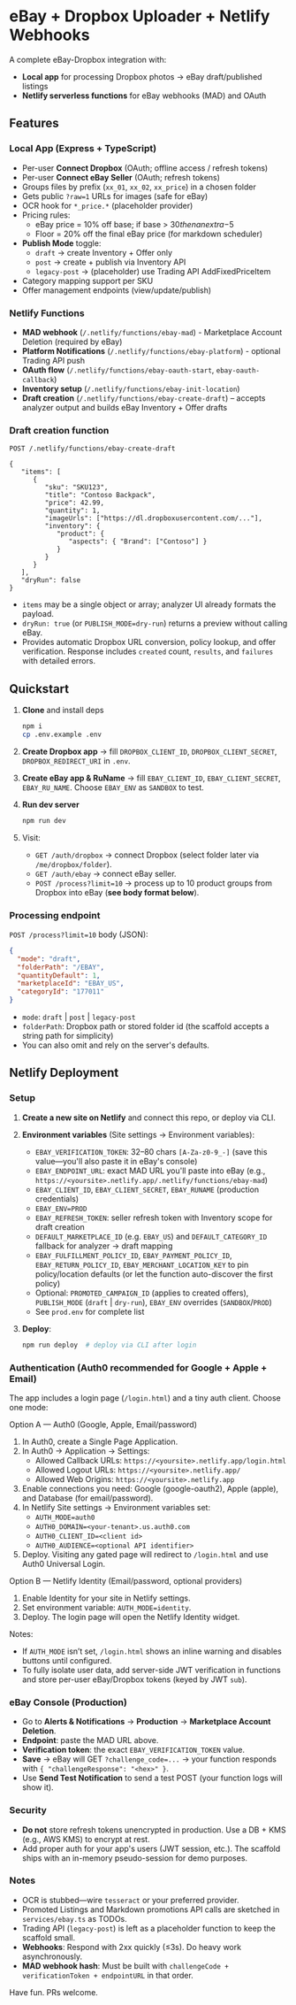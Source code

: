 # eBay + Dropbox Uploader + Netlify Webhooks

A complete eBay-Dropbox integration with:

- **Local app** for processing Dropbox photos → eBay draft/published listings
- **Netlify serverless functions** for eBay webhooks (MAD) and OAuth

## Features

### Local App (Express + TypeScript)

- Per-user **Connect Dropbox** (OAuth; offline access / refresh tokens)
- Per-user **Connect eBay Seller** (OAuth; refresh tokens)
- Groups files by prefix (`xx_01`, `xx_02`, `xx_price`) in a chosen folder
- Gets public `?raw=1` URLs for images (safe for eBay)
- OCR hook for `*_price.*` (placeholder provider)
- Pricing rules:
  - eBay price = 10% off base; if base > $30 then an extra -$5
  - Floor = 20% off the final eBay price (for markdown scheduler)
- **Publish Mode** toggle:
  - `draft` → create Inventory + Offer only
  - `post` → create + publish via Inventory API
  - `legacy-post` → (placeholder) use Trading API AddFixedPriceItem
- Category mapping support per SKU
- Offer management endpoints (view/update/publish)

### Netlify Functions

- **MAD webhook** (`/.netlify/functions/ebay-mad`) - Marketplace Account Deletion (required by eBay)
- **Platform Notifications** (`/.netlify/functions/ebay-platform`) - optional Trading API push
- **OAuth flow** (`/.netlify/functions/ebay-oauth-start`, `ebay-oauth-callback`)
- **Inventory setup** (`/.netlify/functions/ebay-init-location`)
- **Draft creation** (`/.netlify/functions/ebay-create-draft`) – accepts analyzer output and builds eBay Inventory + Offer drafts

### Draft creation function

`POST /.netlify/functions/ebay-create-draft`

```jsonc
{
   "items": [
      {
         "sku": "SKU123",
         "title": "Contoso Backpack",
         "price": 42.99,
         "quantity": 1,
         "imageUrls": ["https://dl.dropboxusercontent.com/..."],
         "inventory": {
            "product": {
               "aspects": { "Brand": ["Contoso"] }
            }
         }
      }
   ],
   "dryRun": false
}
```

- `items` may be a single object or array; analyzer UI already formats the payload.
- `dryRun: true` (or `PUBLISH_MODE=dry-run`) returns a preview without calling eBay.
- Provides automatic Dropbox URL conversion, policy lookup, and offer verification. Response includes `created` count, `results`, and `failures` with detailed errors.

## Quickstart

1. **Clone** and install deps

   ```bash
   npm i
   cp .env.example .env
   ```

2. **Create Dropbox app** → fill `DROPBOX_CLIENT_ID`, `DROPBOX_CLIENT_SECRET`, `DROPBOX_REDIRECT_URI` in `.env`.

3. **Create eBay app & RuName** → fill `EBAY_CLIENT_ID`, `EBAY_CLIENT_SECRET`, `EBAY_RU_NAME`. Choose `EBAY_ENV` as `SANDBOX` to test.

4. **Run dev server**

   ```bash
   npm run dev
   ```

5. Visit:
   - `GET /auth/dropbox` → connect Dropbox (select folder later via `/me/dropbox/folder`).
   - `GET /auth/ebay` → connect eBay seller.
   - `POST /process?limit=10` → process up to 10 product groups from Dropbox into eBay (**see body format below**).

### Processing endpoint

`POST /process?limit=10` body (JSON):

```json
{
  "mode": "draft",
  "folderPath": "/EBAY",
  "quantityDefault": 1,
  "marketplaceId": "EBAY_US",
  "categoryId": "177011"
}
```

- `mode`: `draft` | `post` | `legacy-post`
- `folderPath`: Dropbox path or stored folder id (the scaffold accepts a string path for simplicity)
- You can also omit and rely on the server's defaults.

## Netlify Deployment

### Setup

1. **Create a new site on Netlify** and connect this repo, or deploy via CLI.

2. **Environment variables** (Site settings → Environment variables):
   - `EBAY_VERIFICATION_TOKEN`: 32–80 chars `[A-Za-z0-9_-]` (save this value—you'll also paste it in eBay's console)
   - `EBAY_ENDPOINT_URL`: exact MAD URL you'll paste into eBay (e.g., `https://<yoursite>.netlify.app/.netlify/functions/ebay-mad`)
   - `EBAY_CLIENT_ID`, `EBAY_CLIENT_SECRET`, `EBAY_RUNAME` (production credentials)
   - `EBAY_ENV=PROD`
   - `EBAY_REFRESH_TOKEN`: seller refresh token with Inventory scope for draft creation
   - `DEFAULT_MARKETPLACE_ID` (e.g. `EBAY_US`) and `DEFAULT_CATEGORY_ID` fallback for analyzer → draft mapping
   - `EBAY_FULFILLMENT_POLICY_ID`, `EBAY_PAYMENT_POLICY_ID`, `EBAY_RETURN_POLICY_ID`, `EBAY_MERCHANT_LOCATION_KEY` to pin policy/location defaults (or let the function auto-discover the first policy)
   - Optional: `PROMOTED_CAMPAIGN_ID` (applies to created offers), `PUBLISH_MODE` (`draft` | `dry-run`), `EBAY_ENV` overrides (`SANDBOX`/`PROD`)
   - See `prod.env` for complete list

3. **Deploy**:
   ```bash
   npm run deploy  # deploy via CLI after login
   ```

### Authentication (Auth0 recommended for Google + Apple + Email)

The app includes a login page (`/login.html`) and a tiny auth client. Choose one mode:

Option A — Auth0 (Google, Apple, Email/password)

1) In Auth0, create a Single Page Application.
2) In Auth0 → Application → Settings:
   - Allowed Callback URLs: `https://<yoursite>.netlify.app/login.html`
   - Allowed Logout URLs: `https://<yoursite>.netlify.app/`
   - Allowed Web Origins: `https://<yoursite>.netlify.app`
3) Enable connections you need: Google (google-oauth2), Apple (apple), and Database (for email/password).
4) In Netlify Site settings → Environment variables set:
   - `AUTH_MODE=auth0`
   - `AUTH0_DOMAIN=<your-tenant>.us.auth0.com`
   - `AUTH0_CLIENT_ID=<client id>`
   - `AUTH0_AUDIENCE=<optional API identifier>`
5) Deploy. Visiting any gated page will redirect to `/login.html` and use Auth0 Universal Login.

Option B — Netlify Identity (Email/password, optional providers)

1) Enable Identity for your site in Netlify settings.
2) Set environment variable: `AUTH_MODE=identity`.
3) Deploy. The login page will open the Netlify Identity widget.

Notes:
- If `AUTH_MODE` isn’t set, `/login.html` shows an inline warning and disables buttons until configured.
- To fully isolate user data, add server-side JWT verification in functions and store per-user eBay/Dropbox tokens (keyed by JWT `sub`).

### eBay Console (Production)

- Go to **Alerts & Notifications** → **Production** → **Marketplace Account Deletion**.
- **Endpoint**: paste the MAD URL above.
- **Verification token**: the exact `EBAY_VERIFICATION_TOKEN` value.
- **Save** → eBay will GET `?challenge_code=...` → your function responds with `{ "challengeResponse": "<hex>" }`.
- Use **Send Test Notification** to send a test POST (your function logs will show it).

### Security

- **Do not** store refresh tokens unencrypted in production. Use a DB + KMS (e.g., AWS KMS) to encrypt at rest.
- Add proper auth for your app's users (JWT session, etc.). The scaffold ships with an in-memory pseudo-session for demo purposes.

### Notes

- OCR is stubbed—wire `tesseract` or your preferred provider.
- Promoted Listings and Markdown promotions API calls are sketched in `services/ebay.ts` as TODOs.
- Trading API (`legacy-post`) is left as a placeholder function to keep the scaffold small.
- **Webhooks**: Respond with 2xx quickly (≤3s). Do heavy work asynchronously.
- **MAD webhook hash**: Must be built with `challengeCode + verificationToken + endpointURL` in that order.

Have fun. PRs welcome.
